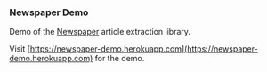 ### Newspaper Demo

Demo of the [Newspaper](https://github.com/codelucas/newspaper) article extraction library.

Visit [https://newspaper-demo.herokuapp.com](https://newspaper-demo.herokuapp.com) for the demo.
